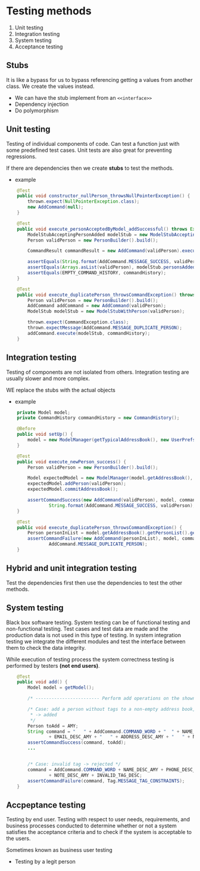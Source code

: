 # Testing methods

1. Unit testing
2. Integration testing
3. System testing
4. Acceptance testing


## Stubs
It is like a bypass for us to bypass referencing getting a values from another class. We create the values instead.
- We can have the stub implement from an ```<<interface>>```
- Dependency injection
- Do polymorphism


## Unit testing

Testing of individual components of code. Can test a function just with some predefined test cases. Unit tests are also great for preventing regressions.  

If there are dependencies then we create **stubs** to test the methods.

- example

```Java
    @Test
    public void constructor_nullPerson_throwsNullPointerException() {
        thrown.expect(NullPointerException.class);
        new AddCommand(null);
    }

    @Test
    public void execute_personAcceptedByModel_addSuccessful() throws Exception {
        ModelStubAcceptingPersonAdded modelStub = new ModelStubAcceptingPersonAdded();
        Person validPerson = new PersonBuilder().build();

        CommandResult commandResult = new AddCommand(validPerson).execute(modelStub, commandHistory);

        assertEquals(String.format(AddCommand.MESSAGE_SUCCESS, validPerson), commandResult.feedbackToUser);
        assertEquals(Arrays.asList(validPerson), modelStub.personsAdded);
        assertEquals(EMPTY_COMMAND_HISTORY, commandHistory);
    }

    @Test
    public void execute_duplicatePerson_throwsCommandException() throws Exception {
        Person validPerson = new PersonBuilder().build();
        AddCommand addCommand = new AddCommand(validPerson);
        ModelStub modelStub = new ModelStubWithPerson(validPerson);

        thrown.expect(CommandException.class);
        thrown.expectMessage(AddCommand.MESSAGE_DUPLICATE_PERSON);
        addCommand.execute(modelStub, commandHistory);
    }
```

## Integration testing

Testing of components are not isolated from others. Integration testing are usually slower and more complex.  

WE replace the stubs with the actual objects

- example

```Java
    private Model model;
    private CommandHistory commandHistory = new CommandHistory();

    @Before
    public void setUp() {
        model = new ModelManager(getTypicalAddressBook(), new UserPrefs());
    }

    @Test
    public void execute_newPerson_success() {
        Person validPerson = new PersonBuilder().build();

        Model expectedModel = new ModelManager(model.getAddressBook(), new UserPrefs());
        expectedModel.addPerson(validPerson);
        expectedModel.commitAddressBook();

        assertCommandSuccess(new AddCommand(validPerson), model, commandHistory,
                String.format(AddCommand.MESSAGE_SUCCESS, validPerson), expectedModel);
    }

    @Test
    public void execute_duplicatePerson_throwsCommandException() {
        Person personInList = model.getAddressBook().getPersonList().get(0);
        assertCommandFailure(new AddCommand(personInList), model, commandHistory,
                AddCommand.MESSAGE_DUPLICATE_PERSON);
    }
```


## Hybrid and unit integration testing

Test the dependencies first then use the dependencies to test the other methods.


## System testing

Black box software testing. System testing can be of functional testing and non-functional testing. Test cases and test data are made and the production data is not used in this type of testing. In system integration testing we integrate the different modules and test the interface between them to check the data integrity.  

While execution of testing process the system correctness testing is performed by testers **(not end users)**.

```Java
    @Test
    public void add() {
        Model model = getModel();

        /* ------------------------ Perform add operations on the shown unfiltered list ----------------------------- */

        /* Case: add a person without tags to a non-empty address book, command with leading spaces and trailing spaces
         * -> added
         */
        Person toAdd = AMY;
        String command = "   " + AddCommand.COMMAND_WORD + "  " + NAME_DESC_AMY + "  " + PHONE_DESC_AMY + " "
                + EMAIL_DESC_AMY + "   " + ADDRESS_DESC_AMY + "   " + NOTE_DESC_AMY + "  " + TAG_DESC_FRIEND + " ";
        assertCommandSuccess(command, toAdd);
        ...


        /* Case: invalid tag -> rejected */
        command = AddCommand.COMMAND_WORD + NAME_DESC_AMY + PHONE_DESC_AMY + EMAIL_DESC_AMY + ADDRESS_DESC_AMY
                + NOTE_DESC_AMY + INVALID_TAG_DESC;
        assertCommandFailure(command, Tag.MESSAGE_TAG_CONSTRAINTS);
    }

```


## Accpeptance testing

Testing by end user. Testing with respect to user needs, requirements, and business processes conducted to determine whether or not a system satisfies the acceptance criteria and to check if the system is acceptable to the users.  

Sometimes known as business user testing

- Testing by a legit person

